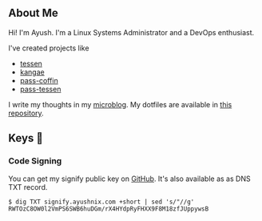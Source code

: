 ## About Me

Hi! I'm Ayush. I'm a Linux Systems Administrator and a DevOps enthusiast.

I've created projects like

- [tessen][1]
- [kangae][2]
- [pass-coffin][3]
- [pass-tessen][4]

I write my thoughts in my [microblog][6]. My dotfiles are available in [this repository][7].

## Keys :key:

### Code Signing

You can get my signify public key on [GitHub][8]. It's also available as as DNS TXT record.

```
$ dig TXT signify.ayushnix.com +short | sed 's/"//g'
RWTOzC8OW0l2VmPS6SWB6huDGm/rX4HYdpRyFHXX9F8M18zfJUppywsB
```

[1]: https://github.com/ayushnix/tessen
[2]: https://github.com/ayushnix/kangae
[3]: https://github.com/ayushnix/pass-coffin
[4]: https://github.com/ayushnix/pass-tessen
[6]: https://microblog.ayushnix.com
[7]: https://github.com/ayushnix/dotfiles
[8]: https://raw.githubusercontent.com/ayushnix/ayushnix/master/ayushnix-signify.pub
